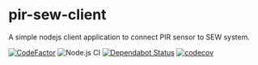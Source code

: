 # pir-sew-client

A simple nodejs client application to connect PIR sensor to SEW system.

[![CodeFactor](https://www.codefactor.io/repository/github/3beca/pir-sew-client/badge)](https://www.codefactor.io/repository/github/3beca/pir-sew-client)
![Node.js CI](https://github.com/3beca/pir-sew-client/workflows/Node.js%20CI/badge.svg?branch=main)
[![Dependabot Status](https://api.dependabot.com/badges/status?host=github&repo=3beca/pir-sew-client)](https://dependabot.com)
[![codecov](https://codecov.io/gh/3beca/pir-sew-client/branch/main/graph/badge.svg)](https://codecov.io/gh/3beca/pir-sew-client)